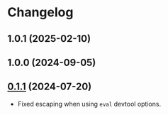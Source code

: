 # Changelog

## 1.0.1 (2025-02-10)

## 1.0.0 (2024-09-05)

## [0.1.1](https://github.com/birchill/inject-manifest-plugin/compare/v0.1.0...v0.1.1) (2024-07-20)

- Fixed escaping when using `eval` devtool options.
